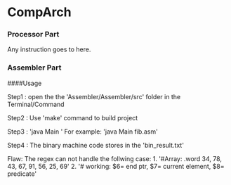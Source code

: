 # CompArch

### Processor Part

Any instruction goes to here.


### Assembler Part

####Usage

Step1 : open the the 'Assembler/Assembler/src' folder in the Terminal/Command

Step2 : Use 'make' command to build project

Step3 : 'java Main <filename>' 
		For example: 'java Main fib.asm'
		
Step4 : The binary machine code stores in the 'bin_result.txt'


Flaw: The regex can not handle the follwing case:
	1. '#Array:		.word	34, 78, 43, 67, 91, 56, 25, 69'
	2. '# working: $6= end ptr, $7= current element, $8= predicate'